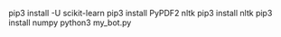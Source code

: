 pip3 install -U scikit-learn
pip3 install PyPDF2 nltk
pip3 install nltk
pip3 install numpy
python3 my_bot.py 

